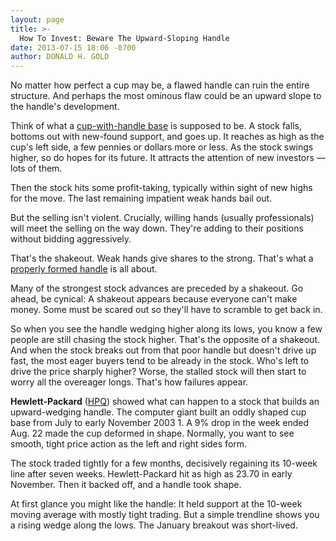 ```yaml
---
layout: page
title: >-
  How To Invest: Beware The Upward-Sloping Handle
date: 2013-07-15 18:06 -0700
author: DONALD H. GOLD
---
```





No matter how perfect a cup may be, a flawed handle can ruin the entire structure. And perhaps the most ominous flaw could be an upward slope to the handle's development.


Think of what a [cup-with-handle base](http://education.investors.com/investors-corner/660966-psychology-behind-cup-with-handle-base.htm?Ntt=corner-cup-with-handle-base) is supposed to be. A stock falls, bottoms out with new-found support, and goes up. It reaches as high as the cup's left side, a few pennies or dollars more or less. As the stock swings higher, so do hopes for its future. It attracts the attention of new investors — lots of them.


Then the stock hits some profit-taking, typically within sight of new highs for the move. The last remaining impatient weak hands bail out.


But the selling isn't violent. Crucially, willing hands (usually professionals) will meet the selling on the way down. They're adding to their positions without bidding aggressively.


That's the shakeout. Weak hands give shares to the strong. That's what a [properly formed handle](http://education.investors.com/investors-corner/611495-how-to-invest-study-baidu-as-example-of-raw-power.htm?Ntt=saito-chung-baidu-cup-with-handle-investors-corner) is all about.


Many of the strongest stock advances are preceded by a shakeout. Go ahead, be cynical: A shakeout appears because everyone can't make money. Some must be scared out so they'll have to scramble to get back in.


So when you see the handle wedging higher along its lows, you know a few people are still chasing the stock higher. That's the opposite of a shakeout. And when the stock breaks out from that poor handle but doesn't drive up fast, the most eager buyers tend to be already in the stock. Who's left to drive the price sharply higher? Worse, the stalled stock will then start to worry all the overeager longs. That's how failures appear.


**Hewlett-Packard** ([HPQ](https://research.investors.com/quote.aspx?symbol=HPQ)) showed what can happen to a stock that builds an upward-wedging handle. The computer giant built an oddly shaped cup base from July to early November 2003 1. A 9% drop in the week ended Aug. 22 made the cup deformed in shape. Normally, you want to see smooth, tight price action as the left and right sides form.


The stock traded tightly for a few months, decisively regaining its 10-week line after seven weeks. Hewlett-Packard hit as high as 23.70 in early November. Then it backed off, and a handle took shape.


At first glance you might like the handle: It held support at the 10-week moving average with mostly tight trading. But a simple trendline shows you a rising wedge along the lows. The January breakout was short-lived.




